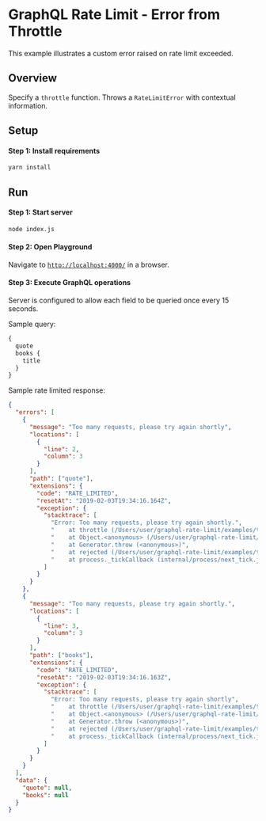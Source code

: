 # GraphQL Rate Limit - Error from Throttle

This example illustrates a custom error raised on rate limit exceeded.

## Overview

Specify a `throttle` function. Throws a `RateLimitError` with contextual information.

## Setup

#### Step 1: Install requirements

```bash
yarn install
```

## Run

#### Step 1: Start server

```bash
node index.js
```

#### Step 2: Open Playground

Navigate to [`http://localhost:4000/`](http://localhost:4000/) in a browser.

#### Step 3: Execute GraphQL operations

Server is configured to allow each field to be queried once every 15 seconds.

Sample query:

```graphql
{
  quote
  books {
    title
  }
}
```

Sample rate limited response:

```json
{
  "errors": [
    {
      "message": "Too many requests, please try again shortly",
      "locations": [
        {
          "line": 2,
          "column": 3
        }
      ],
      "path": ["quote"],
      "extensions": {
        "code": "RATE_LIMITED",
        "resetAt": "2019-02-03T19:34:16.164Z",
        "exception": {
          "stacktrace": [
            "Error: Too many requests, please try again shortly.",
            "    at throttle (/Users/user/graphql-rate-limit/examples/throttle-error/index.js:57:9)",
            "    at Object.<anonymous> (/Users/user/graphql-rate-limit/examples/throttle-error/node_modules/graphql-rate-limit-directive/dist/index.js:106:28)",
            "    at Generator.throw (<anonymous>)",
            "    at rejected (/Users/user/graphql-rate-limit/examples/throttle-error/node_modules/graphql-rate-limit-directive/dist/index.js:5:65)",
            "    at process._tickCallback (internal/process/next_tick.js:68:7)"
          ]
        }
      }
    },
    {
      "message": "Too many requests, please try again shortly.",
      "locations": [
        {
          "line": 3,
          "column": 3
        }
      ],
      "path": ["books"],
      "extensions": {
        "code": "RATE_LIMITED",
        "resetAt": "2019-02-03T19:34:16.163Z",
        "exception": {
          "stacktrace": [
            "Error: Too many requests, please try again shortly",
            "    at throttle (/Users/user/graphql-rate-limit/examples/throttle-error/index.js:57:9)",
            "    at Object.<anonymous> (/Users/user/graphql-rate-limit/examples/throttle-error/node_modules/graphql-rate-limit-directive/dist/index.js:106:28)",
            "    at Generator.throw (<anonymous>)",
            "    at rejected (/Users/user/graphql-rate-limit/examples/throttle-error/node_modules/graphql-rate-limit-directive/dist/index.js:5:65)",
            "    at process._tickCallback (internal/process/next_tick.js:68:7)"
          ]
        }
      }
    }
  ],
  "data": {
    "quote": null,
    "books": null
  }
}
```
